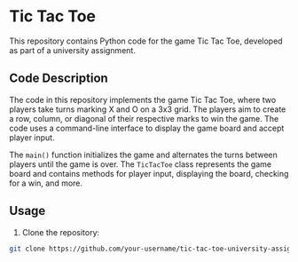 # Tic Tac Toe 

This repository contains Python code for the game Tic Tac Toe, developed as part of a university assignment.

## Code Description

The code in this repository implements the game Tic Tac Toe, where two players take turns marking X and O on a 3x3 grid. The players aim to create a row, column, or diagonal of their respective marks to win the game. The code uses a command-line interface to display the game board and accept player input.

The `main()` function initializes the game and alternates the turns between players until the game is over. The `TicTacToe` class represents the game board and contains methods for player input, displaying the board, checking for a win, and more.

## Usage

1. Clone the repository:

```bash
git clone https://github.com/your-username/tic-tac-toe-university-assignment.git
